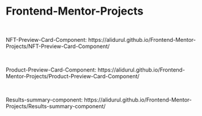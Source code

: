 # Frontend-Mentor-Projects

<br>
<p> NFT-Preview-Card-Component: https://alidurul.github.io/Frontend-Mentor-Projects/NFT-Preview-Card-Component/ </p>
<br>
<p> Product-Preview-Card-Component: https://alidurul.github.io/Frontend-Mentor-Projects/Product-Preview-Card-Component/ </p>
<br>
<p> Results-summary-component: https://alidurul.github.io/Frontend-Mentor-Projects/Results-summary-component/ </p>




